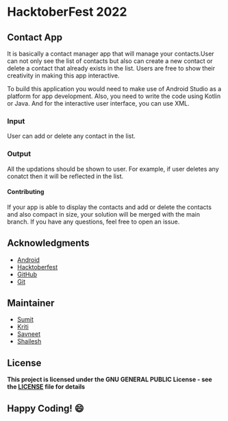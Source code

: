 
# HacktoberFest 2022
## Contact App

It is basically a contact manager app that will
manage your contacts.User can not only see the list of contacts
but also can create a new contact or delete a contact that 
already exists in the list. Users are free to show their creativity in making this app interactive.

To build this application you would need to make use of Android
 Studio as a platform for app development. Also, you need to 
 write the code using Kotlin or Java. And for the interactive 
 user interface, you can use XML.

### Input
User can add or delete any contact in the list.

### Output
All the updations should be shown to user. For example, if
 user deletes any conatct then it will be reflected in the list.

#### Contributing
If your app is able to display the contacts and add or delete
 the contacts and also compact in size, your solution will be
merged with the main branch. If you have any questions, feel free to 
 open an issue.

## Acknowledgments
- [Android](https://developer.android.com/docs)
- [Hacktoberfest](https://hacktoberfest.digitalocean.com/)
- [GitHub](https://github.com)
- [Git](https://git-scm.com/)

## Maintainer
- [Sumit](https://github.com/isumitmalhotra)
- [Kriti](https://github.com/kritigupta45)
- [Savneet](https://github.com/savneetkaur03)
- [Shailesh](https://github.com/ShaileshKumar007)

## License
**This project is licensed under the GNU GENERAL PUBLIC License - see the [LICENSE](../../LICENSE) file for details**


## Happy Coding! :smile:





